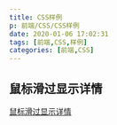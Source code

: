 ```yaml
---
title: CSS样例
p: 前端/CSS/CSS样例
date: 2020-01-06 17:02:31
tags: [前端,CSS,样例]
categories: [前端,CSS]
---
```

## 鼠标滑过显示详情

[鼠标滑过显示详情](https://javamatthew.github.io/2020/01/06/%E5%89%8D%E7%AB%AF/CSS/CSS%E6%A0%B7%E4%BE%8B/%E9%BC%A0%E6%A0%87%E6%BB%91%E8%BF%87%E6%98%BE%E7%A4%BA%E8%AF%A6%E6%83%85.html)